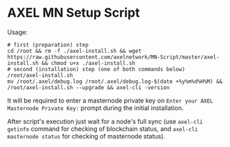 # AXEL MN Setup Script

Usage:
```
# first (preparation) step
cd /root && rm -f ./axel-install.sh && wget https://raw.githubusercontent.com/axelnetwork/MN-Script/master/axel-install.sh && chmod u+x ./axel-install.sh
# second (installation) step (one of both commands below)
/root/axel-install.sh
mv /root/.axel/debug.log /root/.axel/debug.log-$(date +%y%m%d%H%M) && /root/axel-install.sh --upgrade && axel-cli -version
```
It will be required to enter a masternode private key on `Enter your AXEL Masternode Private Key:` prompt during the initial installation.

After script's execution just wait for a node's full sync (use `axel-cli getinfo` command for checking of blockchain status, and `axel-cli masternode status` for checking of masternode status).
